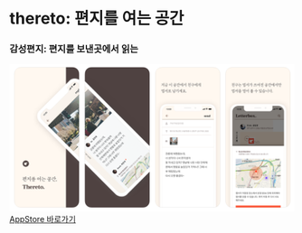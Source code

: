 # thereto: 편지를 여는 공간
### 감성편지: 편지를 보낸곳에서 읽는
![screenshow](./markdown/screenshot.png)
[AppStore 바로가기](https://apps.apple.com/kr/app/thereto-%ED%8E%B8%EC%A7%80%EB%A5%BC-%EC%97%AC%EB%8A%94-%EA%B3%B5%EA%B0%84/id1500364832)
